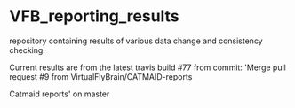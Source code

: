 # VFB_reporting_results
repository containing results of various data change and consistency checking.

 Current results are from the latest travis build #77 from commit: 'Merge pull request #9 from VirtualFlyBrain/CATMAID-reports

Catmaid reports' on master
